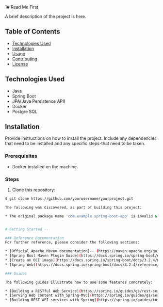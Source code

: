 1# Read Me First 

A brief description of the project is here.

## Table of Contents

- [Technologies Used](#technologies-used)
- [Installation](#installation)
- [Usage](#usage)
- [Contributing](#contributing)
- [License](#license)

## Technologies Used

- Java
- Spring Boot
- JPA(Java Persistence API)
- Docker
- Postgre SQL

## Installation

Provide instructions on how to install the project. Include any dependencies that need to be installed and any specific steps-that need to be taken.

### Prerequisites

- Docker installed on the machine.

### Steps

1. Clone this repository:

```bash
$ git clone https://github.com/yourusername/yourproject.git

The following was discovered, as part of building this project:

* The original package name 'com.example.spring-boot-app' is invalid & this,project uses-'com.example.springbootapp' instead.


# Getting Started --

### Reference Documentation
For further reference, please consider the following sections:

* [Official Apache Maven documentation]-- (https://maven.apache.org/guides/index.html)
* [Spring Boot Maven Plugin Guide](https://docs.spring.io/spring-boot/docs/3.2.4/maven-plugin/reference/html/)
* [Create an OCI image](https://docs.spring.io/spring-boot/docs/3.2.4/maven-plugin/reference/html/#build-image)
* [Spring Web](https://docs.spring.io/spring-boot/docs/3.2.4/reference/htmlsingle/index.html#web)

### Guides

The following guides illustrate how to use some features concretely:

* [Building a RESTful Web_Service](https://spring.io/guides/gs/rest-service/)
* [Serving Web Content with_Spring-MVC](https://spring.io/guides/gs/serving-web-content/)
* [Building REST API services with Spring](https://spring.io/guides/tutorials/rest/)

